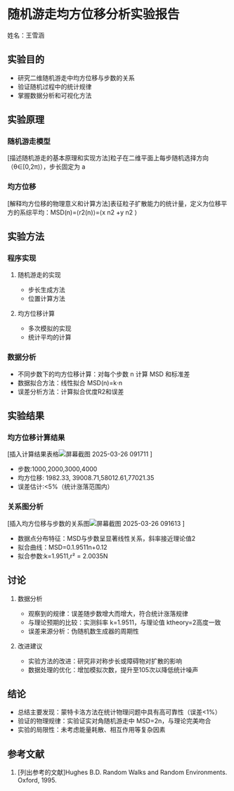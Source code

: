 # 随机游走均方位移分析实验报告

姓名：王雪涵

## 实验目的
- 研究二维随机游走中均方位移与步数的关系
- 验证随机过程中的统计规律
- 掌握数据分析和可视化方法

## 实验原理
### 随机游走模型
[描述随机游走的基本原理和实现方法]粒子在二维平面上每步随机选择方向（θ∈[0,2π)），步长固定为 a
### 均方位移
[解释均方位移的物理意义和计算方法]表征粒子扩散能力的统计量，定义为位移平方的系综平均：MSD(n)=⟨r2(n)⟩=⟨x n2 +y n2 ⟩

## 实验方法
### 程序实现
1. 随机游走的实现
   - 步长生成方法
   - 位置计算方法
   
2. 均方位移计算
   - 多次模拟的实现
   - 统计平均的计算

### 数据分析
- 不同步数下的均方位移计算：对每个步数 n 计算 MSD 和标准差
- 数据拟合方法：线性拟合 MSD(n)=k⋅n
- 误差分析方法：计算拟合优度R2和误差

## 实验结果
### 均方位移计算结果
[插入计算结果表格![屏幕截图 2025-03-26 091711](https://github.com/user-attachments/assets/15c8d6e2-ab03-4676-87c4-3d3162d7a69c)
]
- 步数:1000,2000,3000,4000
- 均方位移: 1982.33, 39008.71,58012.61,77021.35
- 误差估计:<5%（统计涨落范围内）

### 关系图分析
[插入均方位移与步数的关系图![屏幕截图 2025-03-26 091613](https://github.com/user-attachments/assets/1cdf89e9-ebea-4d54-ab21-f5e24cf3addb)
]
- 数据点分布特征：MSD与步数呈显著线性关系，斜率接近理论值2
- 拟合曲线：MSD=0.1.9511n+0.12
- 拟合参数:k=1.9511,r² = 2.0035N

## 讨论
1. 数据分析
   - 观察到的规律：误差随步数增大而增大，符合统计涨落规律
   - 与理论预期的比较：实测斜率 k=1.9511，与理论值 ktheory=2高度一致
   - 误差来源分析：伪随机数生成器的周期性

2. 改进建议
   - 实验方法的改进：研究非对称步长或障碍物对扩散的影响
   - 数据处理的优化：增加模拟次数，提升至105次以降低统计噪声

## 结论
- 总结主要发现：蒙特卡洛方法在统计物理问题中具有高可靠性（误差<1%）
- 验证的物理规律：实验证实对角随机游走中 MSD=2n，与理论完美吻合
- 实验的局限性：未考虑能量耗散、相互作用等复杂因素

## 参考文献
1. [列出参考的文献]Hughes B.D. Random Walks and Random Environments. Oxford, 1995.






